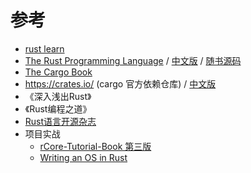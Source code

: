 # 参考

+ [rust learn](https://www.rust-lang.org/zh-CN/learn#/)
+ [The Rust Programming Language](https://doc.rust-lang.org/book/#the-rust-programming-language) / [中文版](https://kaisery.github.io/trpl-zh-cn/Rust%20%E7%A8%8B%E5%BA%8F%E8%AE%BE%E8%AE%A1%E8%AF%AD%E8%A8%80%20%E7%AE%80%E4%BD%93%E4%B8%AD%E6%96%87%E7%89%88.pdf#/) / [随书源码](https://github.com/rust-lang/book)
+ [The Cargo Book](https://doc.rust-lang.org/cargo/index.html#/)
+ https://crates.io/ (cargo 官方依赖仓库) / [中文版](https://rustwiki.org/zh-CN/cargo/#/)
+ 《深入浅出Rust》
+ 《Rust编程之道》
+ [Rust语言开源杂志](https://rustmagazine.github.io/rust_magazine_2021/index.html#rust语言开源杂志2021)
+ 项目实战
  + [rCore-Tutorial-Book 第三版](https://rcore-os.cn/rCore-Tutorial-Book-v3/index.html#/)
  + [Writing an OS in Rust](https://os.phil-opp.com/)

